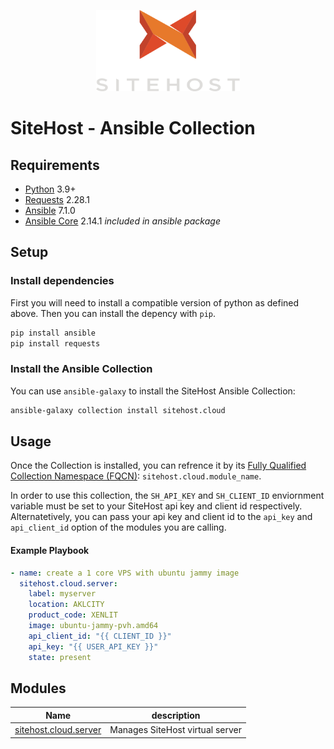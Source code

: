 <p align="center">
    <a href="https://sitehost.nz" target="_blank">
        <img src=".github/sitehost-logo.svg" height="130">
    </a>
</p>

# SiteHost - Ansible Collection

Requirements
------------

- [Python](https://www.python.org/downloads/) 3.9+
- [Requests](https://pypi.org/project/requests/) 2.28.1
- [Ansible](https://pypi.org/project/ansible/) 7.1.0
- [Ansible Core](https://pypi.org/project/ansible-core/) 2.14.1 _included in ansible package_

## Setup

### Install dependencies

First you will need to install a compatible version of python as defined above. Then you can install the depency with `pip`. 

```bash
pip install ansible
pip install requests
```

### Install the Ansible Collection
You can use `ansible-galaxy` to install the SiteHost Ansible Collection:
```bash
ansible-galaxy collection install sitehost.cloud
```

## Usage
Once the Collection is installed, you can refrence it by its [Fully Qualified Collection Namespace (FQCN)](https://github.com/ansible-collections/overview#terminology): `sitehost.cloud.module_name`. 

In order to use this collection, the `SH_API_KEY` and `SH_CLIENT_ID` enviornment variable must be set to your SiteHost api key and client id respectively. Alternatetively, you can pass your api key and client id to the `api_key` and `api_client_id` option of the modules you are calling.

#### Example Playbook
```yml
- name: create a 1 core VPS with ubuntu jammy image
  sitehost.cloud.server:
    label: myserver
    location: AKLCITY
    product_code: XENLIT
    image: ubuntu-jammy-pvh.amd64
    api_client_id: "{{ CLIENT_ID }}"
    api_key: "{{ USER_API_KEY }}"
    state: present
```

## Modules
|Name| description|
|----|------------|
|[sitehost.cloud.server](./docs/server.md)| Manages SiteHost virtual server|
